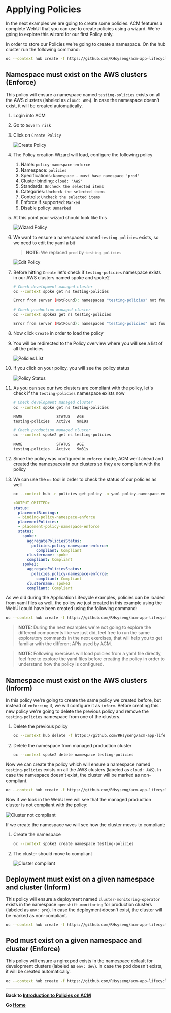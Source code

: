 # Applying Policies

In the next examples we are going to create some policies. ACM features a complete WebUI that you can use to create policies using a wizard. We're going to explore this wizard for our first Policy only.

In order to store our Policies we're going to create a namespace. On the hub cluster run the following command:

~~~sh
oc --context hub create -f https://github.com/RHsyseng/acm-app-lifecycle-policies-lab/raw/master/acm-manifests/policies/00_namespace.yaml
~~~

## **Namespace must exist on the AWS clusters (Enforce)**

This policy will ensure a namespace named `testing-policies` exists on all the AWS clusters (labeled as `cloud: AWS`). In case the namespace doesn't exist, it will be created automatically.

1. Login into ACM
2. Go to `Govern risk`
3. Click on `Create Policy`

    ![Create Policy](assets/policy_1.png)
4. The Policy creation Wizard will load, configure the following policy
    
    1. Name: `policy-namespace-enforce`
    2. Namespace: `policies`
    3. Specifications: `Namespace - must have namespace 'prod'`
    4. Cluster binding: `cloud: "AWS"`
    5. Standards: `Uncheck the selected items`
    6. Categories: `Uncheck the selected items`
    7. Controls: `Uncheck the selected items`
    8. Enforce if supported: `Marked`
    9. Disable policy: `Unmarked`
5. At this point your wizard should look like this

    ![Wizard Policy](assets/policy_2.png)
6. We want to ensure a namespaced named `testing-policies` exists, so we need to edit the yaml a bit

    >**NOTE**: We replaced `prod` by `testing-policies`
    
    ![Edit Policy](assets/policy_3.png)
7. Before hitting `Create` let's check if `testing-policies` namespace exists in our AWS clusters named spoke and spoke2

    ~~~sh
    # Check development managed cluster
    oc --context spoke get ns testing-policies
    
    Error from server (NotFound): namespaces "testing-policies" not found
    
    # Check production managed cluster
    oc --context spoke2 get ns testing-policies
    
    Error from server (NotFound): namespaces "testing-policies" not found
    ~~~
8. Now click `Create` in order to load the policy
9. You will be redirected to the Policy overview where you will see a list of all the policies

    ![Policies List](assets/policy_4.png)
10. If you click on your policy, you will see the policy status

    ![Policy Status](assets/policy_5.png)
11. As you can see our two clusters are compliant with the policy, let's check if the `testing-policies` namespace exists now

    ~~~sh
    # Check development managed cluster
    oc --context spoke get ns testing-policies
    
    NAME               STATUS   AGE
    testing-policies   Active   9m19s
    
    # Check production managed cluster
    oc --context spoke2 get ns testing-policies
    
    NAME               STATUS   AGE
    testing-policies   Active   9m31s
    ~~~
12. Since the policy was configured in `enforce` mode, ACM went ahead and created the namespaces in our clusters so they are compliant with the policy
13. We can use the `oc` tool in order to check the status of our policies as well

    ~~~sh
    oc --context hub -n policies get policy -o yaml policy-namespace-enforce
    ~~~
    
    ~~~yaml
    <OUTPUT_OMITTED>
    status:
      placementBindings:
      - binding-policy-namespace-enforce
      placementPolicies:
      - placement-policy-namespace-enforce
      status:
        spoke:
          aggregatePoliciesStatus:
            policies.policy-namespace-enforce:
              compliant: Compliant
          clustername: spoke
          compliant: Compliant
        spoke2:
          aggregatePoliciesStatus:
            policies.policy-namespace-enforce:
              compliant: Compliant
          clustername: spoke2
          compliant: Compliant
    ~~~

As we did during the Application Lifecycle examples, policies can be loaded from yaml files as well, the policy we just created in this example using the WebUI could have been created using the following command:

~~~sh
oc --context hub create -f https://github.com/RHsyseng/acm-app-lifecycle-policies-lab/raw/master/acm-manifests/policies/01_namespace_must_exists_enforce.yaml
~~~

> **NOTE:** During the next examples we're not going to explore the different components like we just did, feel free to run the same exploratory commands in the next exercises, that will help you to get familiar with the different APIs used by ACM.

> **NOTE:** Following exercises will load policies from a yaml file directly, feel free to explore the yaml files before creating the policy in order to understand how the policy is configured.

## **Namespace must exist on the AWS clusters (Inform)**

In this policy we're going to create the same policy we created before, but instead of `enforcing` it, we will configure it as `inform`. Before creating this new policy we're going to delete the previous policy and remove the `testing-policies` namespace from one of the clusters.

1. Delete the previous policy

    ~~~sh
    oc --context hub delete -f https://github.com/RHsyseng/acm-app-lifecycle-policies-lab/raw/master/acm-manifests/policies/01_namespace_must_exists_enforce.yaml
    ~~~
2. Delete the namespace from managed production cluster

    ~~~sh
    oc --context spoke2 delete namespace testing-policies
    ~~~

Now we can create the policy which will ensure a namespace named `testing-policies` exists on all the AWS clusters (labeled as `cloud: AWS`). In case the namespace doesn't exist, the cluster will be marked as non-compliant.

~~~sh
oc --context hub create -f https://github.com/RHsyseng/acm-app-lifecycle-policies-lab/raw/master/acm-manifests/policies/02_namespace_must_exists_inform.yaml
~~~

Now if we look in the WebUI we will see that the managed production cluster is not compliant with the policy:

![Cluster not compliant](assets/policy_6.png)

If we create the namespace we will see how the cluster moves to compliant:

1. Create the namespace

    ~~~sh
    oc --context spoke2 create namespace testing-policies
    ~~~
2. The cluster should move to compliant

    ![Cluster compliant](assets/policy_7.png)

## **Deployment must exist on a given namespace and cluster (Inform)**

This policy will ensure a deployment named `cluster-monitoring-operator` exists in the namespace `openshift-monitoring` for production clusters (labeled as `env: pro`). In case the deployment doesn't exist, the cluster will be marked as non-compliant.

~~~sh
oc --context hub create -f https://github.com/RHsyseng/acm-app-lifecycle-policies-lab/raw/master/acm-manifests/policies/03_deployment_must_exists_inform.yaml
~~~

## **Pod must exist on a given namespace and cluster (Enforce)**

This policy will ensure a nginx pod exists in the namespace default for development clusters (labeled as `env: dev`). In case the pod doesn't exists, it will be created automatically.

~~~sh
oc --context hub create -f https://github.com/RHsyseng/acm-app-lifecycle-policies-lab/raw/master/acm-manifests/policies/04_pod_must_exists_enforce.yaml
~~~

---

**Back to [Introduction to Policies on ACM](./06_introduction_to_policies.md)** 

**Go [Home](./README.md)**